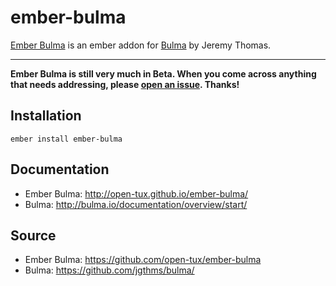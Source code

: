 # ember-bulma

[Ember Bulma](http://open-tux.github.io/ember-bulma/) is an ember addon for [Bulma](https://github.com/jgthms/bulma) by Jeremy Thomas.

---

**Ember Bulma is still very much in Beta. When you come across anything that needs addressing, please [open an issue](https://github.com/open-tux/ember-bulma/issues). Thanks!**


## Installation
  
`ember install ember-bulma`


## Documentation

- Ember Bulma: <http://open-tux.github.io/ember-bulma/>
- Bulma: <http://bulma.io/documentation/overview/start/>


## Source

- Ember Bulma: <https://github.com/open-tux/ember-bulma>
- Bulma: <https://github.com/jgthms/bulma/>